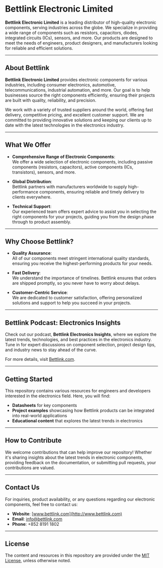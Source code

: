 # Bettlink Electronic Limited

**Bettlink Electronic Limited** is a leading distributor of high-quality electronic components, serving industries across the globe. We specialize in providing a wide range of components such as resistors, capacitors, diodes, integrated circuits (ICs), sensors, and more. Our products are designed to meet the needs of engineers, product designers, and manufacturers looking for reliable and efficient solutions.

---

## About Bettlink

**Bettlink Electronic Limited** provides electronic components for various industries, including consumer electronics, automotive, telecommunications, industrial automation, and more. Our goal is to help businesses source the right components efficiently, ensuring their projects are built with quality, reliability, and precision.

We work with a variety of trusted suppliers around the world, offering fast delivery, competitive pricing, and excellent customer support. We are committed to providing innovative solutions and keeping our clients up to date with the latest technologies in the electronics industry.

---

## What We Offer

- **Comprehensive Range of Electronic Components**:  
  We offer a wide selection of electronic components, including passive components (resistors, capacitors), active components (ICs, transistors), sensors, and more.

- **Global Distribution**:  
  Bettlink partners with manufacturers worldwide to supply high-performance components, ensuring reliable and timely delivery to clients everywhere.

- **Technical Support**:  
  Our experienced team offers expert advice to assist you in selecting the right components for your projects, guiding you from the design phase through to product assembly.

---

## Why Choose Bettlink?

- **Quality Assurance**:  
  All of our components meet stringent international quality standards, ensuring you receive the highest-performing products for your needs.

- **Fast Delivery**:  
  We understand the importance of timelines. Bettlink ensures that orders are shipped promptly, so you never have to worry about delays.

- **Customer-Centric Service**:  
  We are dedicated to customer satisfaction, offering personalized solutions and support to help you succeed in your projects.

---

## Bettlink Podcast: **Electronics Insights**

Check out our podcast, **Bettlink Electronics Insights**, where we explore the latest trends, technologies, and best practices in the electronics industry. Tune in for expert discussions on component selection, project design tips, and industry news to stay ahead of the curve.

For more details, visit [Bettlink.com](http://www.bettlink.com).

---

## Getting Started

This repository contains various resources for engineers and developers interested in the electronics field. Here, you will find:

- **Datasheets** for key components
- **Project examples** showcasing how Bettlink products can be integrated into real-world applications
- **Educational content** that explores the latest trends in electronics

---

## How to Contribute

We welcome contributions that can help improve our repository! Whether it's sharing insights about the latest trends in electronic components, providing feedback on the documentation, or submitting pull requests, your contributions are valued.

---

## Contact Us

For inquiries, product availability, or any questions regarding our electronic components, feel free to contact us:

- **Website**: [www.bettlink.com](http://www.bettlink.com)
- **Email**: [info@bettlink.com](mailto:info@bettlink.com)
- **Phone**: +852 8191 1802

---

## License

The content and resources in this repository are provided under the [MIT License](LICENSE), unless otherwise noted.
